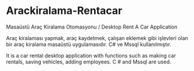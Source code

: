 # Arackiralama-Rentacar
Masaüstü Araç Kiralama Otomasyonu / Desktop Rent A Car Application

Araç kiralaması yapmak, araç kaydetmek, çalışan eklemek gibi işlevleri olan bir araç kiralama masaüstü uygulamasıdır. C# ve Mssql kullanılmıştır.

It is a car rental desktop application with functions such as making car rentals, saving vehicles, adding employees. C # and Mssql are used.
